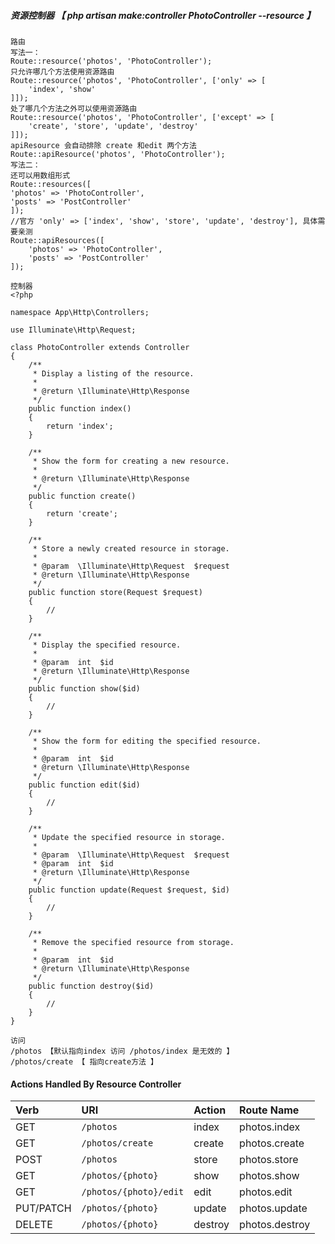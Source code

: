 ##### 资源控制器 【 php artisan make:controller PhotoController --resource  】

```
路由
写法一：
Route::resource('photos', 'PhotoController');
只允许哪几个方法使用资源路由
Route::resource('photos', 'PhotoController', ['only' => [
    'index', 'show'
]]);
处了哪几个方法之外可以使用资源路由
Route::resource('photos', 'PhotoController', ['except' => [
    'create', 'store', 'update', 'destroy'
]]);
apiResource 会自动排除 create 和edit 两个方法
Route::apiResource('photos', 'PhotoController');
写法二：
还可以用数组形式
Route::resources([
'photos' => 'PhotoController',
'posts' => 'PostController'
]);
//官方 'only' => ['index', 'show', 'store', 'update', 'destroy'], 具体需要亲测
Route::apiResources([
    'photos' => 'PhotoController',
    'posts' => 'PostController'
]);

控制器
<?php

namespace App\Http\Controllers;

use Illuminate\Http\Request;

class PhotoController extends Controller
{
    /**
     * Display a listing of the resource.
     *
     * @return \Illuminate\Http\Response
     */
    public function index()
    {
        return 'index';
    }

    /**
     * Show the form for creating a new resource.
     *
     * @return \Illuminate\Http\Response
     */
    public function create()
    {
        return 'create';
    }

    /**
     * Store a newly created resource in storage.
     *
     * @param  \Illuminate\Http\Request  $request
     * @return \Illuminate\Http\Response
     */
    public function store(Request $request)
    {
        //
    }

    /**
     * Display the specified resource.
     *
     * @param  int  $id
     * @return \Illuminate\Http\Response
     */
    public function show($id)
    {
        //
    }

    /**
     * Show the form for editing the specified resource.
     *
     * @param  int  $id
     * @return \Illuminate\Http\Response
     */
    public function edit($id)
    {
        //
    }

    /**
     * Update the specified resource in storage.
     *
     * @param  \Illuminate\Http\Request  $request
     * @param  int  $id
     * @return \Illuminate\Http\Response
     */
    public function update(Request $request, $id)
    {
        //
    }

    /**
     * Remove the specified resource from storage.
     *
     * @param  int  $id
     * @return \Illuminate\Http\Response
     */
    public function destroy($id)
    {
        //
    }
}

访问
/photos 【默认指向index 访问 /photos/index 是无效的 】
/photos/create 【 指向create方法 】
```

#### Actions Handled By Resource Controller

| Verb | URI | Action | Route Name |
| :--- | :--- | :--- | :--- |
| GET | `/photos` | index | photos.index |
| GET | `/photos/create` | create | photos.create |
| POST | `/photos` | store | photos.store |
| GET | `/photos/{photo}` | show | photos.show |
| GET | `/photos/{photo}/edit` | edit | photos.edit |
| PUT/PATCH | `/photos/{photo}` | update | photos.update |
| DELETE | `/photos/{photo}` | destroy | photos.destroy |



